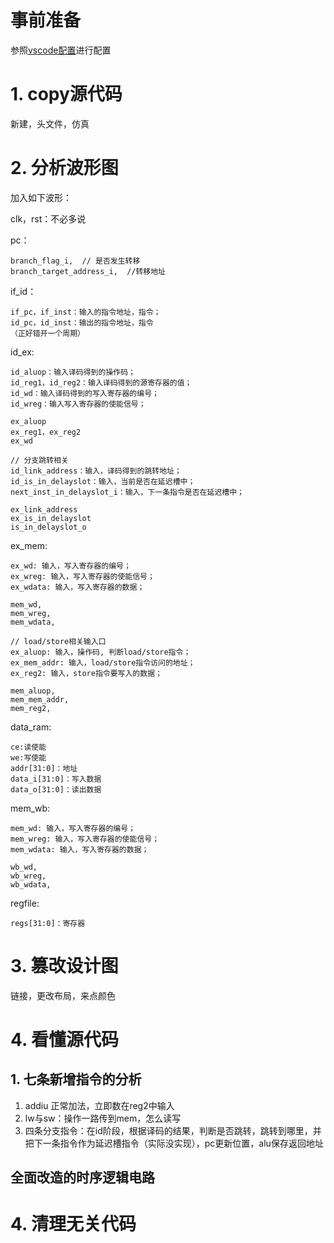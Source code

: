 # 事前准备

参照[vscode配置](vscode配置.md)进行配置

# 1. copy源代码

新建，头文件，仿真

# 2. 分析波形图

加入如下波形：

clk，rst：不必多说

pc：

    branch_flag_i,  // 是否发生转移
    branch_target_address_i,  //转移地址

if_id：

    if_pc，if_inst：输入的指令地址，指令；
    id_pc，id_inst：输出的指令地址，指令
    （正好错开一个周期）

id_ex:
    
    id_aluop：输入译码得到的操作码；
    id_reg1，id_reg2：输入译码得到的源寄存器的值；
    id_wd：输入译码得到的写入寄存器的编号；
    id_wreg：输入写入寄存器的使能信号；

    ex_aluop
    ex_reg1，ex_reg2
    ex_wd

    // 分支跳转相关
    id_link_address：输入，译码得到的跳转地址；
    id_is_in_delayslot：输入，当前是否在延迟槽中；
    next_inst_in_delayslot_i：输入，下一条指令是否在延迟槽中；
    
    ex_link_address
    ex_is_in_delayslot
    is_in_delayslot_o

ex_mem:

	ex_wd: 输入，写入寄存器的编号；
	ex_wreg: 输入，写入寄存器的使能信号；
	ex_wdata: 输入，写入寄存器的数据；

	mem_wd,
	mem_wreg,
	mem_wdata,
	
	// load/store相关输入口
	ex_aluop: 输入，操作码, 判断load/store指令；
	ex_mem_addr: 输入，load/store指令访问的地址；
	ex_reg2: 输入，store指令要写入的数据；
	
	mem_aluop,
	mem_mem_addr,
	mem_reg2,

data_ram:

    ce:读使能
    we:写使能
    addr[31:0]：地址
    data_i[31:0]：写入数据
    data_o[31:0]：读出数据

mem_wb:
	
	mem_wd: 输入，写入寄存器的编号；
	mem_wreg: 输入，写入寄存器的使能信号；
	mem_wdata: 输入，写入寄存器的数据；

	wb_wd,
	wb_wreg,
	wb_wdata,	

regfile:

    regs[31:0]：寄存器


# 3. 篡改设计图

链接，更改布局，来点颜色

# 4. 看懂源代码

## 1. 七条新增指令的分析

1. addiu 正常加法，立即数在reg2中输入
2. lw与sw：操作一路传到mem，怎么读写
3. 四条分支指令：在id阶段，根据译码的结果，判断是否跳转，跳转到哪里，并把下一条指令作为延迟槽指令（实际没实现），pc更新位置，alu保存返回地址

## 全面改造的时序逻辑电路

# 4. 清理无关代码

